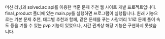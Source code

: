 머신 러닝과 solved.ac api를 이용한 백준 문제 추천 웹 사이트 개발 프로젝트입니다.
final_product 폴더에 있는 main.py를 실행하면 프로그램이 실행됩니다.
원래 기능으로는 기본 문제 추천, 태그별 추천과 함께, 같은 문제를 푸는 사람끼리 1:1로 문제 풀이 속도 등을 겨룰 수 있는 pvp 기능이 있었으나, 시간 관계상 해당 기능은 구현하지 못했습니다.
